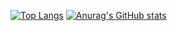[![Top Langs](https://github-readme-stats.vercel.app/api/top-langs/?username=MasakiIida&layout=compact&theme=dark)](https://github.com/anuraghazra/github-readme-stats)
[![Anurag's GitHub stats](https://github-readme-stats.vercel.app/api?username=MasakiIida&theme=dark&show_icons=true)](https://github.com/anuraghazra/github-readme-stats)
